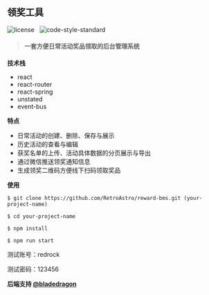 ## 领奖工具

![license](https://img.shields.io/github/license/mashape/apistatus.svg?maxAge=2592000) &nbsp; ![code-style-standard](https://img.shields.io/badge/code%20style-standard-brightgreen.svg)

> #### 一套方便日常活动奖品领取的后台管理系统

**技术栈**

* react
* react-router
* react-spring
* unstated
* event-bus

**特点**

* 日常活动的创建、删除、保存与展示
* 历史活动的查看与编辑
* 获奖名单的上传、活动具体数据的分页展示与导出
* 通过微信推送领奖通知信息
* 生成领奖二维码方便线下扫码领取奖品

**使用** 

```
$ git clone https://github.com/RetroAstro/reward-bms.git (your-project-name)

$ cd your-project-name

$ npm install 

$ npm run start
```

测试账号：redrock

测试密码：123456

**后端支持  [@bladedragon](https://github.com/bladedragon)**


